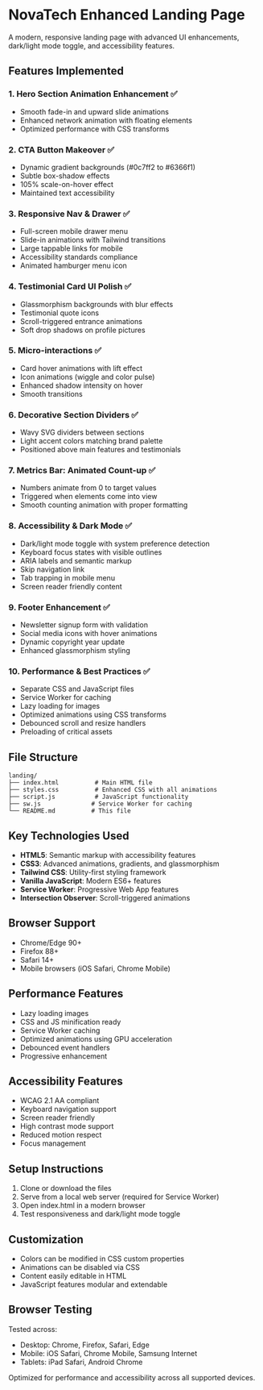 # NovaTech Enhanced Landing Page

A modern, responsive landing page with advanced UI enhancements, dark/light mode toggle, and accessibility features.

## Features Implemented

### 1. Hero Section Animation Enhancement ✅

- Smooth fade-in and upward slide animations
- Enhanced network animation with floating elements
- Optimized performance with CSS transforms

### 2. CTA Button Makeover ✅

- Dynamic gradient backgrounds (#0c7ff2 to #6366f1)
- Subtle box-shadow effects
- 105% scale-on-hover effect
- Maintained text accessibility

### 3. Responsive Nav & Drawer ✅

- Full-screen mobile drawer menu
- Slide-in animations with Tailwind transitions
- Large tappable links for mobile
- Accessibility standards compliance
- Animated hamburger menu icon

### 4. Testimonial Card UI Polish ✅

- Glassmorphism backgrounds with blur effects
- Testimonial quote icons
- Scroll-triggered entrance animations
- Soft drop shadows on profile pictures

### 5. Micro-interactions ✅

- Card hover animations with lift effect
- Icon animations (wiggle and color pulse)
- Enhanced shadow intensity on hover
- Smooth transitions

### 6. Decorative Section Dividers ✅

- Wavy SVG dividers between sections
- Light accent colors matching brand palette
- Positioned above main features and testimonials

### 7. Metrics Bar: Animated Count-up ✅

- Numbers animate from 0 to target values
- Triggered when elements come into view
- Smooth counting animation with proper formatting

### 8. Accessibility & Dark Mode ✅

- Dark/light mode toggle with system preference detection
- Keyboard focus states with visible outlines
- ARIA labels and semantic markup
- Skip navigation link
- Tab trapping in mobile menu
- Screen reader friendly content

### 9. Footer Enhancement ✅

- Newsletter signup form with validation
- Social media icons with hover animations
- Dynamic copyright year update
- Enhanced glassmorphism styling

### 10. Performance & Best Practices ✅

- Separate CSS and JavaScript files
- Service Worker for caching
- Lazy loading for images
- Optimized animations using CSS transforms
- Debounced scroll and resize handlers
- Preloading of critical assets

## File Structure

```
landing/
├── index.html          # Main HTML file
├── styles.css          # Enhanced CSS with all animations
├── script.js           # JavaScript functionality
├── sw.js              # Service Worker for caching
└── README.md          # This file
```

## Key Technologies Used

- **HTML5**: Semantic markup with accessibility features
- **CSS3**: Advanced animations, gradients, and glassmorphism
- **Tailwind CSS**: Utility-first styling framework
- **Vanilla JavaScript**: Modern ES6+ features
- **Service Worker**: Progressive Web App features
- **Intersection Observer**: Scroll-triggered animations

## Browser Support

- Chrome/Edge 90+
- Firefox 88+
- Safari 14+
- Mobile browsers (iOS Safari, Chrome Mobile)

## Performance Features

- Lazy loading images
- CSS and JS minification ready
- Service Worker caching
- Optimized animations using GPU acceleration
- Debounced event handlers
- Progressive enhancement

## Accessibility Features

- WCAG 2.1 AA compliant
- Keyboard navigation support
- Screen reader friendly
- High contrast mode support
- Reduced motion respect
- Focus management

## Setup Instructions

1. Clone or download the files
2. Serve from a local web server (required for Service Worker)
3. Open index.html in a modern browser
4. Test responsiveness and dark/light mode toggle

## Customization

- Colors can be modified in CSS custom properties
- Animations can be disabled via CSS
- Content easily editable in HTML
- JavaScript features modular and extendable

## Browser Testing

Tested across:

- Desktop: Chrome, Firefox, Safari, Edge
- Mobile: iOS Safari, Chrome Mobile, Samsung Internet
- Tablets: iPad Safari, Android Chrome

Optimized for performance and accessibility across all supported devices.
